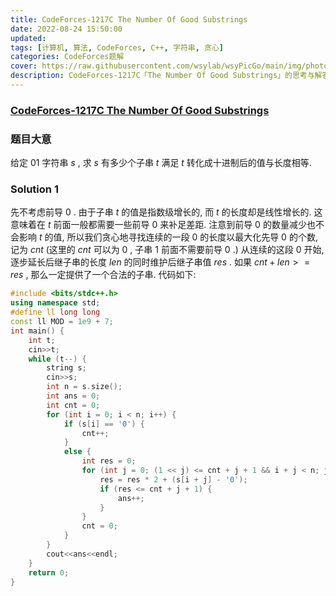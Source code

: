 ```yaml
---
title: CodeForces-1217C The Number Of Good Substrings 
date: 2022-08-24 15:50:00
updated:
tags: [计算机, 算法, CodeForces, C++, 字符串, 贪心]
categories: CodeForces题解
cover: https://raw.githubusercontent.com/wsylab/wsyPicGo/main/img/photo-1485765264175-4cc94fa15c57
description: CodeForces-1217C「The Number Of Good Substrings」的思考与解答
---
```

### [CodeForces-1217C The Number Of Good Substrings](https://codeforces.com/problemset/problem/1217/C)
### 题目大意
给定 $01$ 字符串 $s$ , 求 $s$ 有多少个子串 $t$ 满足 $t$ 转化成十进制后的值与长度相等.

### Solution 1
先不考虑前导 $0$ . 由于子串 $t$ 的值是指数级增长的, 而 $t$ 的长度却是线性增长的. 这意味着在 $t$ 前面一般都需要一些前导 $0$ 来补足差距. 注意到前导 $0$ 的数量减少也不会影响 $t$ 的值, 所以我们贪心地寻找连续的一段 $0$ 的长度以最大化先导 $0$ 的个数, 记为 $cnt$ (这里的 $cnt$ 可以为 $0$ , 子串 $1$ 前面不需要前导 $0$ .) 从连续的这段 $0$ 开始, 逐步延长后继子串的长度 $len$ 的同时维护后继子串值 $res$ . 如果 $cnt + len >= res$ , 那么一定提供了一个合法的子串.
代码如下:
```C++
#include <bits/stdc++.h>
using namespace std;
#define ll long long
const ll MOD = 1e9 + 7;
int main() {
    int t;
    cin>>t;
    while (t--) {
        string s;
        cin>>s;
        int n = s.size();
        int ans = 0;
        int cnt = 0;
        for (int i = 0; i < n; i++) {
            if (s[i] == '0') {
                cnt++;
            }
            else {
                int res = 0;
                for (int j = 0; (1 << j) <= cnt + j + 1 && i + j < n; j++) {
                    res = res * 2 + (s[i + j] - '0');
                    if (res <= cnt + j + 1) {
                        ans++;
                    }
                }
                cnt = 0;
            }
        }
        cout<<ans<<endl;
    }
    return 0;
}
```